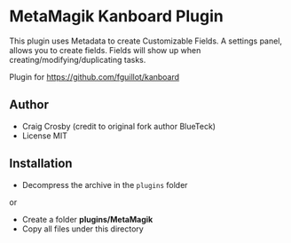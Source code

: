 MetaMagik Kanboard Plugin 
==========================

This plugin uses Metadata to create Customizable Fields.
A settings panel, allows you to create fields.
Fields will show up when creating/modifying/duplicating tasks.


Plugin for https://github.com/fguillot/kanboard

Author
------

- Craig Crosby (credit to original fork author BlueTeck)
- License MIT

Installation
------------

- Decompress the archive in the `plugins` folder

or

- Create a folder **plugins/MetaMagik**
- Copy all files under this directory
